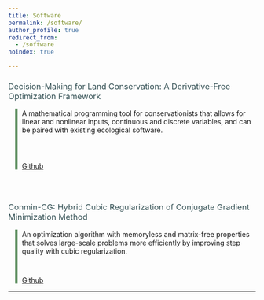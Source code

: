 ```yaml
---
title: Software
permalink: /software/
author_profile: true
redirect_from:
  - /software
noindex: true

---
```

<style type='text/css'>

  h3 {
font-weight:normal;
color: #314E52 !important;
  }
	.container {
   	 position: relative;
	margin-left: 2em;
	margin-top: 15px;
  	}	

	.vertical {
	border-left: 5px solid #609162;
	height: 100%;
	position: absolute;
	margin-left: -1em;
	margin-top: -1px;
	display: inline-block;
	}	
	

	br {
	line-height: 200%;
	}

</style>



### Decision-Making for Land Conservation: A Derivative-Free Optimization Framework

<div class="container">
  <div class="vertical"></div>


A mathematical programming tool for conservationists that allows for linear and nonlinear inputs, continuous and discrete variables, and can be paired with existing ecological software.
<div style="line-height: 85%;">
    <br>
</div>

 <a href="https://github.com/cassiebuhler/conservation-dfo" target="_blank"  rel="noopener noreferrer" class = "btn--research">Github</a> 


</div>


<br> 

### Conmin-CG: Hybrid Cubic Regularization of Conjugate Gradient Minimization Method


<div class="container">
  <div class="vertical"></div>


An optimization algorithm with memoryless and matrix-free properties that solves large-scale problems more efficiently by improving step quality with cubic regularization.

<div style="line-height: 85%;">
    <br>
</div>
 <a href="https://github.com/cassiebuhler/cassiebuhler/ConminCG" target="_blank"  rel="noopener noreferrer" class = "btn--research">Github</a> 


</div>

---
